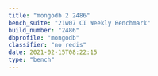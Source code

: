 ```yaml
---
title: "mongodb 2 2486"
bench_suite: "21w07 CI Weekly Benchmark"
build_number: "2486"
dbprofile: "mongodb"
classifier: "no redis"
date: 2021-02-15T08:22:15
type: "bench"
---
```


